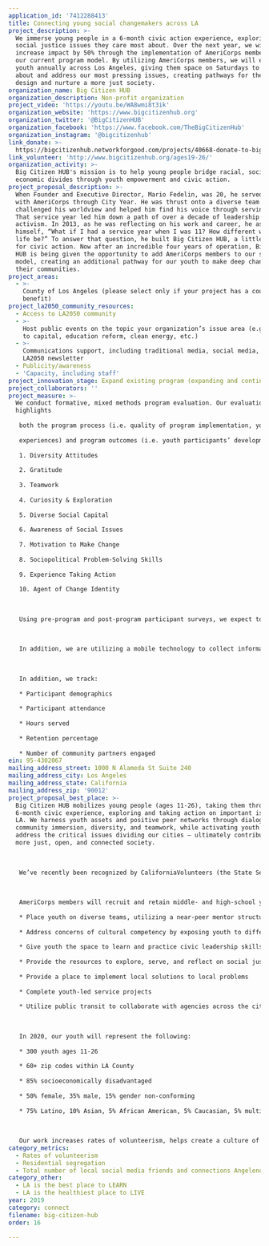 ```yaml
---
application_id: '7412288413'
title: Connecting young social changemakers across LA
project_description: >-
  We immerse young people in a 6-month civic action experience, exploring the
  social justice issues they care most about. Over the next year, we will
  increase impact by 50% through the implementation of AmeriCorps members into
  our current program model. By utilizing AmeriCorps members, we will engage 300
  youth annually across Los Angeles, giving them space on Saturdays to talk
  about and address our most pressing issues, creating pathways for them to
  design and nurture a more just society.
organization_name: Big Citizen HUB
organization_description: Non-profit organization
project_video: 'https://youtu.be/WA8wmi8t3ik'
organization_website: 'https://www.bigcitizenhub.org'
organization_twitter: '@BigCitizenHUB'
organization_facebook: 'https://www.facebook.com/TheBigCitizenHub'
organization_instagram: '@bigcitizenhub'
link_donate: >-
  https://bigcitizenhub.networkforgood.com/projects/40668-donate-to-big-citizen-hub
link_volunteer: 'http://www.bigcitizenhub.org/ages19-26/'
organization_activity: >-
  Big Citizen HUB's mission is to help young people bridge racial, social, and
  economic divides through youth empowerment and civic action.
project_proposal_description: >-
  When Founder and Executive Director, Mario Fedelin, was 20, he served a year
  with AmeriCorps through City Year. He was thrust onto a diverse team that
  challenged his worldview and helped him find his voice through serving others.
  That service year led him down a path of over a decade of leadership and civic
  activism. In 2013, as he was reflecting on his work and career, he asked
  himself, “What if I had a service year when I was 11? How different would my
  life be?” To answer that question, he built Big Citizen HUB, a little league
  for civic action. Now after an incredible four years of operation, Big Citizen
  HUB is being given the opportunity to add AmeriCorps members to our service
  model, creating an additional pathway for our youth to make deep change within
  their communities.
project_areas:
  - >-
    County of Los Angeles (please select only if your project has a countywide
    benefit)
project_la2050_community_resources:
  - Access to LA2050 community
  - >-
    Host public events on the topic your organization’s issue area (e.g. access
    to capital, education reform, clean energy, etc.) 
  - >-
    Communications support, including traditional media, social media, and
    LA2050 newsletter
  - Publicity/awareness
  - 'Capacity, including staff'
project_innovation_stage: Expand existing program (expanding and continuing ongoing successful projects)
project_collaborators: ''
project_measure: >-
  We conduct formative, mixed methods program evaluation. Our evaluation focus
  highlights
   
   both the program process (i.e. quality of program implementation, youth participants’ program
   
   experiences) and program outcomes (i.e. youth participants’ developmental growth and learning). Through continued use of these measures, we aim to track longitudinal changes in the program’s ten target outcomes in the areas of _Character Development_, _Social Capital_, and _Sociopolitical Empowerment_:
   
   1. Diversity Attitudes
   
   2. Gratitude
   
   3. Teamwork
   
   4. Curiosity & Exploration
   
   5. Diverse Social Capital
   
   6. Awareness of Social Issues
   
   7. Motivation to Make Change
   
   8. Sociopolitical Problem-Solving Skills
   
   9. Experience Taking Action
   
   10. Agent of Change Identity
   
   
   
   Using pre-program and post-program participant surveys, we expect to see statistically significant increases in the ten outcomes above.
   
   
   
   In addition, we are utilizing a mobile technology to collect information about youth’s real-time experiences during the program. This methodology, called Experience Sampling Method (ESM), signals youth at random points throughout the program day with a brief survey that asks respondents about what they are doing and feeling in that moment. This approach provides us with data on the quality of program implementation and how youth are experiencing and interacting with program components.
   
   
   
   In addition, we track:
   
   * Participant demographics 
   
   * Participant attendance
   
   * Hours served
   
   * Retention percentage
   
   * Number of community partners engaged
ein: 95-4302067
mailing_address_street: 1000 N Alameda St Suite 240
mailing_address_city: Los Angeles
mailing_address_state: California
mailing_address_zip: '90012'
project_proposal_best_place: >-
  Big Citizen HUB mobilizes young people (ages 11-26), taking them through a
  6-month civic experience, exploring and taking action on important issues in
  LA. We harness youth assets and positive peer networks through dialogue,
  community immersion, diversity, and teamwork, while activating youth to
  address the critical issues dividing our cities — ultimately contributing to a
  more just, open, and connected society.
   
   
   
   We’ve recently been recognized by CaliforniaVolunteers (the State Service Commission) as a program model to support Governor Newsom’s commitment to expanding service in California and increasing civic engagement for all Californians. CaliforniaVolunteers has made a multi-year dedication to support Big Citizen HUB’s growth and expansion by leveraging AmeriCorps State funding. This summer we will join nearly 60 other AmeriCorps State programs operating in California and will be the only program model that uses service as a strategy to grow civic engagement among youth. Beginning in August 2019 we will prepare 15 AmeriCorps members to design and deliver our programming in Los Angeles, increasing our impact by 50%. 
   
   
   
   AmeriCorps members will recruit and retain middle- and high-school youth, build relationships with schools and community partners, design Saturday curricula, train college-aged volunteers, and develop experiential learning opportunities for program participants - all while developing their own skills in youth work, project management, and sociopolitical problem-solving. Over the course of 22 Saturdays between January and June, AmeriCorps members will increase youths’ civic knowledge and personal agency. We will:
   
   * Place youth on diverse teams, utilizing a near-peer mentor structure 
   
   * Address concerns of cultural competency by exposing youth to different groups and perspectives they may not otherwise have access to
   
   * Give youth the space to learn and practice civic leadership skills
   
   * Provide the resources to explore, serve, and reflect on social justice issues
   
   * Provide a place to implement local solutions to local problems
   
   * Complete youth-led service projects
   
   * Utilize public transit to collaborate with agencies across the city, addressing issues such as Environmental Sustainability, Gender Justice, Housing, Immigration, and the School-to-Prison Pipeline
   
   
   
   In 2020, our youth will represent the following:
   
   * 300 youth ages 11-26
   
   * 60+ zip codes within LA County
   
   * 85% socioeconomically disadvantaged
   
   * 50% female, 35% male, 15% gender non-conforming
   
   * 75% Latino, 10% Asian, 5% African American, 5% Caucasian, 5% multiracial
   
   
   
   Our work increases rates of volunteerism, helps create a culture of public transit usage among many of our first-time riders, reduces residential segregation by bringing together youth from 60+ zip codes, builds social capital among participants, and provides social and emotional support to 300 young people ages 11-26, helping to make LA the best place to connect.
category_metrics:
  - Rates of volunteerism
  - Residential segregation
  - Total number of local social media friends and connections Angelenos have
category_other:
  - LA is the best place to LEARN
  - LA is the healthiest place to LIVE
year: 2019
category: connect
filename: big-citizen-hub
order: 16

---
```


